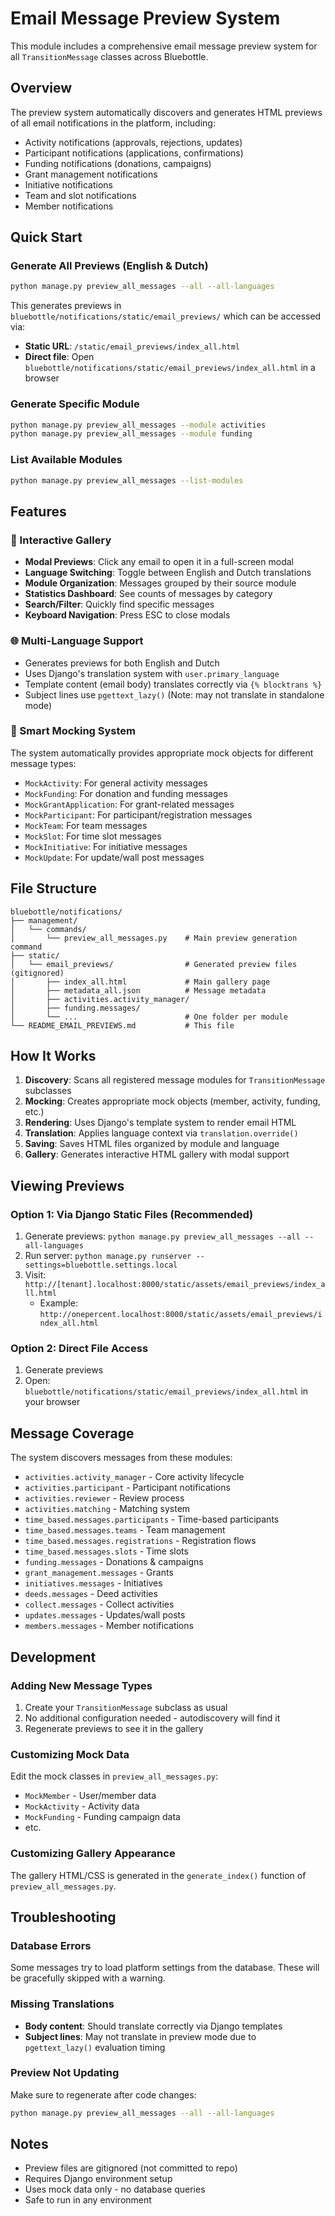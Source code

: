# Email Message Preview System

This module includes a comprehensive email message preview system for all `TransitionMessage` classes across Bluebottle.

## Overview

The preview system automatically discovers and generates HTML previews of all email notifications in the platform, including:
- Activity notifications (approvals, rejections, updates)
- Participant notifications (applications, confirmations)
- Funding notifications (donations, campaigns)
- Grant management notifications
- Initiative notifications
- Team and slot notifications
- Member notifications

## Quick Start

### Generate All Previews (English & Dutch)

```bash
python manage.py preview_all_messages --all --all-languages
```

This generates previews in `bluebottle/notifications/static/email_previews/` which can be accessed via:
- **Static URL**: `/static/email_previews/index_all.html`
- **Direct file**: Open `bluebottle/notifications/static/email_previews/index_all.html` in a browser

### Generate Specific Module

```bash
python manage.py preview_all_messages --module activities
python manage.py preview_all_messages --module funding
```

### List Available Modules

```bash
python manage.py preview_all_messages --list-modules
```

## Features

### 🎨 Interactive Gallery
- **Modal Previews**: Click any email to open it in a full-screen modal
- **Language Switching**: Toggle between English and Dutch translations
- **Module Organization**: Messages grouped by their source module
- **Statistics Dashboard**: See counts of messages by category
- **Search/Filter**: Quickly find specific messages
- **Keyboard Navigation**: Press ESC to close modals

### 🌐 Multi-Language Support
- Generates previews for both English and Dutch
- Uses Django's translation system with `user.primary_language`
- Template content (email body) translates correctly via `{% blocktrans %}`
- Subject lines use `pgettext_lazy()` (Note: may not translate in standalone mode)

### 🤖 Smart Mocking System
The system automatically provides appropriate mock objects for different message types:
- `MockActivity`: For general activity messages
- `MockFunding`: For donation and funding messages
- `MockGrantApplication`: For grant-related messages
- `MockParticipant`: For participant/registration messages
- `MockTeam`: For team messages
- `MockSlot`: For time slot messages
- `MockInitiative`: For initiative messages
- `MockUpdate`: For update/wall post messages

## File Structure

```
bluebottle/notifications/
├── management/
│   └── commands/
│       └── preview_all_messages.py    # Main preview generation command
├── static/
│   └── email_previews/                # Generated preview files (gitignored)
│       ├── index_all.html             # Main gallery page
│       ├── metadata_all.json          # Message metadata
│       ├── activities.activity_manager/
│       ├── funding.messages/
│       └── ...                        # One folder per module
└── README_EMAIL_PREVIEWS.md           # This file
```

## How It Works

1. **Discovery**: Scans all registered message modules for `TransitionMessage` subclasses
2. **Mocking**: Creates appropriate mock objects (member, activity, funding, etc.)
3. **Rendering**: Uses Django's template system to render email HTML
4. **Translation**: Applies language context via `translation.override()`
5. **Saving**: Saves HTML files organized by module and language
6. **Gallery**: Generates interactive HTML gallery with modal support

## Viewing Previews

### Option 1: Via Django Static Files (Recommended)
1. Generate previews: `python manage.py preview_all_messages --all --all-languages`
2. Run server: `python manage.py runserver --settings=bluebottle.settings.local`
3. Visit: `http://[tenant].localhost:8000/static/assets/email_previews/index_all.html`
   - Example: `http://onepercent.localhost:8000/static/assets/email_previews/index_all.html`

### Option 2: Direct File Access
1. Generate previews
2. Open: `bluebottle/notifications/static/email_previews/index_all.html` in your browser

## Message Coverage

The system discovers messages from these modules:
- `activities.activity_manager` - Core activity lifecycle
- `activities.participant` - Participant notifications
- `activities.reviewer` - Review process
- `activities.matching` - Matching system
- `time_based.messages.participants` - Time-based participants
- `time_based.messages.teams` - Team management
- `time_based.messages.registrations` - Registration flows
- `time_based.messages.slots` - Time slots
- `funding.messages` - Donations & campaigns
- `grant_management.messages` - Grants
- `initiatives.messages` - Initiatives
- `deeds.messages` - Deed activities
- `collect.messages` - Collect activities
- `updates.messages` - Updates/wall posts
- `members.messages` - Member notifications

## Development

### Adding New Message Types
1. Create your `TransitionMessage` subclass as usual
2. No additional configuration needed - autodiscovery will find it
3. Regenerate previews to see it in the gallery

### Customizing Mock Data
Edit the mock classes in `preview_all_messages.py`:
- `MockMember` - User/member data
- `MockActivity` - Activity data
- `MockFunding` - Funding campaign data
- etc.

### Customizing Gallery Appearance
The gallery HTML/CSS is generated in the `generate_index()` function of `preview_all_messages.py`.

## Troubleshooting

### Database Errors
Some messages try to load platform settings from the database. These will be gracefully skipped with a warning.

### Missing Translations
- **Body content**: Should translate correctly via Django templates
- **Subject lines**: May not translate in preview mode due to `pgettext_lazy()` evaluation timing

### Preview Not Updating
Make sure to regenerate after code changes:
```bash
python manage.py preview_all_messages --all --all-languages
```

## Notes

- Preview files are gitignored (not committed to repo)
- Requires Django environment setup
- Uses mock data only - no database queries
- Safe to run in any environment

